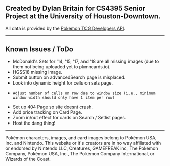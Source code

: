 ## Created by Dylan Britain for CS4395 Senior Project at the University of Houston-Downtown.

All data is provided by the [Pokemon TCG Developers API](https://pokemontcg.io/). 

---

## Known Issues / ToDo

- McDonald's Sets for '14, '15, '17, and '18 are all missing images (due to them not being uploaded yet to pkmncards.io).
- HGSS18 missing image.
- Submit button on advancedSearch page is misplaced.
- Look into dynamic height for cells on sets page.
-     Adjust number of cells on row due to window size (i.e., minimum window width should only have 1 item per row)
- Set up 404 Page so site doesnt crash.
- Add price tracking on Card Page.
- Zoom in/out effect for cards on Search / Setlist pages.
- Host the dang thing!

---
Pokémon characters, images, and card images belong to Pokémon USA, Inc. and Nintendo. This website or it's
    creators are in no way affiliated with or endorsed by Nintendo LLC, Creatures, GAMEFREAK inc, The Pokémon
    Company, Pokémon USA, Inc., The Pokémon Company International, or Wizards of the Coast.
